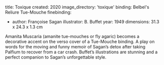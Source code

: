 title: Toxique
created: 2020
image_directory: 'toxique'
binding: Belbel's Reliure Tue-Mouche
finebinding: 
- author: Françoise Sagan 
  illustrator: B. Buffet 
  year: 1949
dimensions: 31.3 x 24.3 x 1.3 cm

Amanita Muscaria (amanite tue-mouches or fly agaric) becomes a decorative accent on the verso cover of a Tue-Mouche binding. A play on words for the moving and funny memoir of Sagan’s detox after taking Palfium to recover from a car crash. Buffet’s illustrations are stunning and a perfect companion to Sagan’s unforgettable style.
